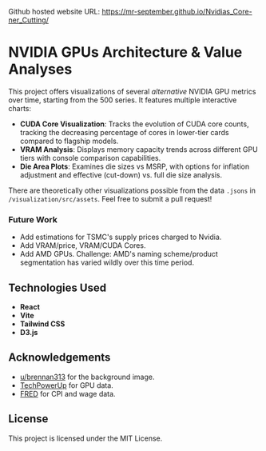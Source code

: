 Github hosted website URL: https://mr-september.github.io/Nvidias_Core-ner_Cutting/

# NVIDIA GPUs Architecture & Value Analyses

This project offers visualizations of several *alternative* NVIDIA GPU metrics over time, starting from the 500 series. It features multiple interactive charts:

- **CUDA Core Visualization**: Tracks the evolution of CUDA core counts, tracking the decreasing percentage of cores in lower-tier cards compared to flagship models.
- **VRAM Analysis**: Displays memory capacity trends across different GPU tiers with console comparison capabilities.
- **Die Area Plots**: Examines die sizes vs MSRP, with options for inflation adjustment and effective (cut-down) vs. full die size analysis.

There are theoretically other visualizations possible from the data `.jsons` in `/visualization/src/assets`. Feel free to submit a pull request! 

### Future Work
- Add estimations for TSMC's supply prices charged to Nvidia.
- Add VRAM/price, VRAM/CUDA Cores.
- Add AMD GPUs. Challenge: AMD's naming scheme/product segmentation has varied wildly over this time period.

## Technologies Used
- **React**
- **Vite**
- **Tailwind CSS**
- **D3.js**

## Acknowledgements
- [u/brennan313](brennan313) for the background image.
- [TechPowerUp](https://www.techpowerup.com/) for GPU data.
- [FRED](https://fred.stlouisfed.org) for CPI and wage data.

## License
This project is licensed under the MIT License.
